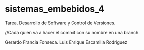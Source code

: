 # sistemas_embebidos_4
Tarea, Desarrollo de Software y Control de Versiones.

//Cada quien va a hacer el commit con su nombre en una branch.

Gerardo Francia Fonseca.
Luis Enrique Escamilla Rodríguez
